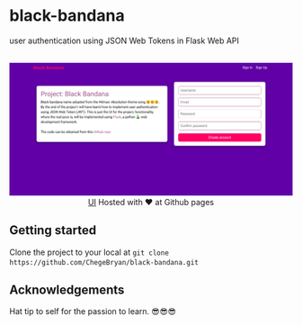 # black-bandana
user authentication using JSON Web Tokens in Flask Web API

<p align="center">
  <br>
  <img src="./screenshot.png">
  <a href="https://chegebryan.github.io/black-bandana/UI">UI</a> Hosted with ❤️ at Github pages
</p>

## Getting started
Clone the project to your local at `git clone https://github.com/ChegeBryan/black-bandana.git`

## Acknowledgements
Hat tip to self for the passion to learn. 😎😎😎 
